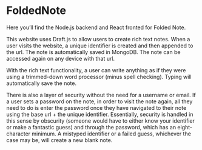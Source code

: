 # FoldedNote
Here you’ll find the Node.js backend and React fronted for Folded Note. 

This website uses Draft.js to allow users to create rich text notes. When a user visits the website, a unique identifier is created and then appended to the url. The note is automatically saved in MongoDB. The note can be accessed again on any device with that url.  

With the rich text functionality, a user can write anything as if they were using a trimmed-down word processor (minus spell checking). Typing will automatically save the note. 

There is also a layer of security without the need for a username or email. If a user sets a password on the note, in order to visit the note again, all they need to do is enter the password once they have navigated to their note using the base url + the unique identifier. Essentially, security is handled in this sense by obscurity (someone would have to either know your identifier or make a fantastic guess) and through the password, which has an eight-character minimum. A mistyped identifier or a failed guess, whichever the case may be, will create a new blank note.  
